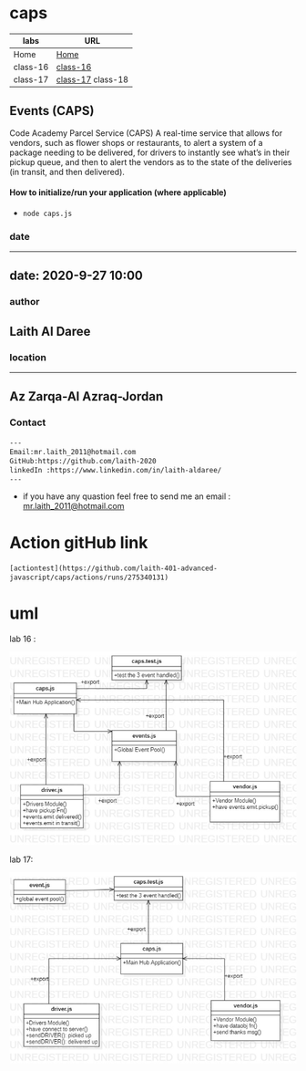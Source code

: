 # caps


**labs**     | **URL**
------------ | -------------
Home         | [Home](https://github.com/laith-401-advanced-javascript/caps)
 class-16    | [class-16](https://github.com/laith-401-advanced-javascript/caps/pull/1)
class-17    | [class-17](https://github.com/laith-401-advanced-javascript/caps/pull/2) class-18    | [class-18](https://github.com/laith-401-advanced-javascript/caps/pull/3)




## Events (CAPS)

Code Academy Parcel Service (CAPS)
A real-time service that allows for vendors, such as flower shops or restaurants, to alert a system of a package needing to be delivered, for drivers to instantly see what’s in their pickup queue, and then to alert the vendors as to the state of the deliveries (in transit, and then delivered).


#### How to initialize/run your application (where applicable)

-  `node caps.js`


### date

---
date: 2020-9-27 10:00
---

### author

 Laith Al Daree
---

### location

---
Az Zarqa-Al Azraq-Jordan
---


### Contact 
```
---
Email:mr.laith_2011@hotmail.com
GitHub:https://github.com/laith-2020
linkedIn :https://www.linkedin.com/in/laith-aldaree/
---
```


* if you have any quastion feel free to send me an 
  email : mr.laith_2011@hotmail.com


# Action gitHub link 
```
[actiontest](https://github.com/laith-401-advanced-javascript/caps/actions/runs/275340131)
```

# uml

lab 16 :

![](assest/lab16-event.jpg)

lab 17:

![](assest/tcp.jpg)
